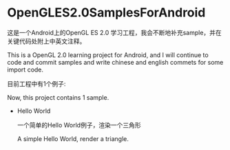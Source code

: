 # OpenGLES2.0SamplesForAndroid



这是一个Android上的OpenGL ES 2.0 学习工程，我会不断地补充sample，并在关键代码处附上中英文注释。

This is a OpenGL 2.0 learning project for Android, and I will continue to code and commit samples and write chinese and english commets for some import code.




目前工程中有1个例子:

Now, this project contains 1 sample.

- Hello World

  一个简单的Hello World例子，渲染一个三角形

  A simple Hello World, render a triangle.

